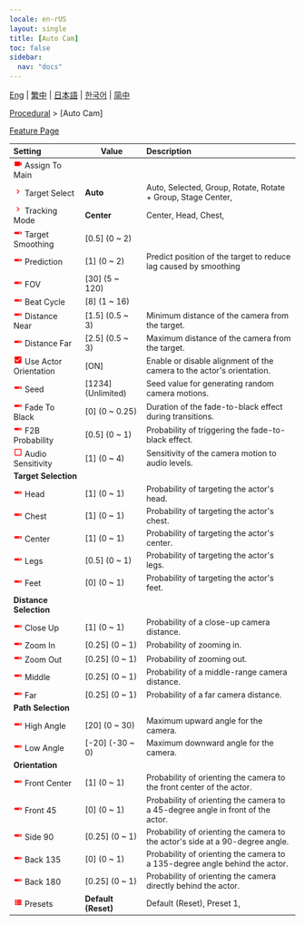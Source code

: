 ```yaml
---
locale: en-rUS
layout: single
title: [Auto Cam]
toc: false
sidebar:
  nav: "docs"
---
```

[Eng](/dancexr/menu/2025.4/motion/auto_cam) | [繁中](/tw/dancexr/menu/2025.4/motion/auto_cam) | [日本語](/jp/dancexr/menu/2025.4/motion/auto_cam) | [한국어](/kr/dancexr/menu/2025.4/motion/auto_cam) | [简中](/zh/dancexr/menu/2025.4/motion/auto_cam)

[Procedural](../menu#Procedural) > [Auto Cam]



[Feature Page](/dancexr/features/auto_cam)

| Setting | Value | Description |
| :--- | --- | :--- |
| <img src="/images/icon/ic_videocam.png" alt="videocam icon"/> Assign To Main</nobr>|| 
| <img src="/images/icon/ic_chevron.png" alt="chevron icon"/> Target Select</nobr>| **Auto** | Auto, Selected, Group, Rotate, Rotate + Group, Stage Center,  |
| <img src="/images/icon/ic_chevron.png" alt="chevron icon"/> Tracking Mode</nobr>| **Center** | Center, Head, Chest,  |
| <img src="/images/icon/ic_slider.png" alt="slider icon"/> Target Smoothing</nobr>| [0.5] (0 ~ 2) | 
| <img src="/images/icon/ic_slider.png" alt="slider icon"/> Prediction</nobr>| [1] (0 ~ 2) | Predict position of the target to reduce lag caused by smoothing
| <img src="/images/icon/ic_slider.png" alt="slider icon"/> FOV</nobr>| [30] (5 ~ 120) | 
| <img src="/images/icon/ic_slider.png" alt="slider icon"/> Beat Cycle</nobr>| [8] (1 ~ 16) | 
| <img src="/images/icon/ic_slider.png" alt="slider icon"/> Distance Near</nobr>| [1.5] (0.5 ~ 3) | Minimum distance of the camera from the target.
| <img src="/images/icon/ic_slider.png" alt="slider icon"/> Distance Far</nobr>| [2.5] (0.5 ~ 3) | Maximum distance of the camera from the target.
| <img src="/images/icon/ic_check_on.png" alt="check on icon"/> Use Actor Orientation</nobr>| [ON] | Enable or disable alignment of the camera to the actor's orientation.
| <img src="/images/icon/ic_slider.png" alt="slider icon"/> Seed</nobr>| [1234] (Unlimited) | Seed value for generating random camera motions.
| <img src="/images/icon/ic_slider.png" alt="slider icon"/> Fade To Black</nobr>| [0] (0 ~ 0.25) | Duration of the fade-to-black effect during transitions.
| <img src="/images/icon/ic_slider.png" alt="slider icon"/> F2B Probability</nobr>| [0.5] (0 ~ 1) | Probability of triggering the fade-to-black effect.
| <img src="/images/icon/ic_check_off.png" alt="check off icon"/> Audio Sensitivity</nobr>| [1] (0 ~ 4) | Sensitivity of the camera motion to audio levels.
|  <b>Target Selection</b></nobr>|| 
| <img src="/images/icon/ic_slider.png" alt="slider icon"/> Head</nobr>| [1] (0 ~ 1) | Probability of targeting the actor's head.
| <img src="/images/icon/ic_slider.png" alt="slider icon"/> Chest</nobr>| [1] (0 ~ 1) | Probability of targeting the actor's chest.
| <img src="/images/icon/ic_slider.png" alt="slider icon"/> Center</nobr>| [1] (0 ~ 1) | Probability of targeting the actor's center.
| <img src="/images/icon/ic_slider.png" alt="slider icon"/> Legs</nobr>| [0.5] (0 ~ 1) | Probability of targeting the actor's legs.
| <img src="/images/icon/ic_slider.png" alt="slider icon"/> Feet</nobr>| [0] (0 ~ 1) | Probability of targeting the actor's feet.
|  <b>Distance Selection</b></nobr>|| 
| <img src="/images/icon/ic_slider.png" alt="slider icon"/> Close Up</nobr>| [1] (0 ~ 1) | Probability of a close-up camera distance.
| <img src="/images/icon/ic_slider.png" alt="slider icon"/> Zoom In</nobr>| [0.25] (0 ~ 1) | Probability of zooming in.
| <img src="/images/icon/ic_slider.png" alt="slider icon"/> Zoom Out</nobr>| [0.25] (0 ~ 1) | Probability of zooming out.
| <img src="/images/icon/ic_slider.png" alt="slider icon"/> Middle</nobr>| [0.25] (0 ~ 1) | Probability of a middle-range camera distance.
| <img src="/images/icon/ic_slider.png" alt="slider icon"/> Far</nobr>| [0.25] (0 ~ 1) | Probability of a far camera distance.
|  <b>Path Selection</b></nobr>|| 
| <img src="/images/icon/ic_slider.png" alt="slider icon"/> High Angle</nobr>| [20] (0 ~ 30) | Maximum upward angle for the camera.
| <img src="/images/icon/ic_slider.png" alt="slider icon"/> Low Angle</nobr>| [-20] (-30 ~ 0) | Maximum downward angle for the camera.
|  <b>Orientation</b></nobr>|| 
| <img src="/images/icon/ic_slider.png" alt="slider icon"/> Front Center</nobr>| [1] (0 ~ 1) | Probability of orienting the camera to the front center of the actor.
| <img src="/images/icon/ic_slider.png" alt="slider icon"/> Front 45</nobr>| [0] (0 ~ 1) | Probability of orienting the camera to a 45-degree angle in front of the actor.
| <img src="/images/icon/ic_slider.png" alt="slider icon"/> Side 90</nobr>| [0.25] (0 ~ 1) | Probability of orienting the camera to the actor's side at a 90-degree angle.
| <img src="/images/icon/ic_slider.png" alt="slider icon"/> Back 135</nobr>| [0] (0 ~ 1) | Probability of orienting the camera to a 135-degree angle behind the actor.
| <img src="/images/icon/ic_slider.png" alt="slider icon"/> Back 180</nobr>| [0.25] (0 ~ 1) | Probability of orienting the camera directly behind the actor.
| <img src="/images/icon/ic_list.png" alt="list icon"/> Presets</nobr>| **Default (Reset)** | Default (Reset), Preset 1,  |
